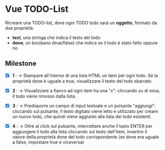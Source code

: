 # Vue TODO-List
Ricreare una TODO-list, dove ogni TODO todo sarà un **oggetto**, formato da due proprietà:
  - **text**, una stringa che indica il testo del todo
  - **done**, un booleano (true/false) che indica se il todo è stato fatto oppure no

## Milestone 
- [x] **1** : &rarr; Stampare all'interno di una lista HTML un item per ogni todo. Se la proprietà done è uguale a true, visualizzare il testo del todo sbarrato.
- [x] **2** : &rarr; Visualizzare a fianco ad ogni item ha una "x": cliccando su di essa, il todo viene rimosso dalla lista.
- [x] **3** : &rarr; Predisporre un campo di input testuale e un pulsante "aggiungi": cliccando sul pulsante, il testo digitato viene letto e utilizzato per creare un nuovo todo, che quindi viene aggiunto alla lista dei todo esistenti.
- [x] **4** : &rarr; Oltre al click sul pulsante, intercettare anche il tasto ENTER per aggiungere il todo alla lista cliccando sul testo dell'item, invertire il valore della proprietà done del todo corrispondente (se done era uguale a false, impostare true e viceversa)

